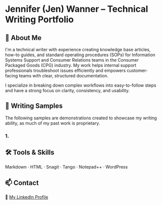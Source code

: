 # Jennifer (Jen) Wanner – Technical Writing Portfolio

## 👋 About Me

I'm a technical writer with experience creating knowledge base articles, how-to guides, and standard operating procedures (SOPs) for Information Systems Support and Consumer Relations teams in the Consumer Packaged Goods (CPG) industry. My work helps internal support professionals troubleshoot issues efficiently and empowers customer-facing teams with clear, structured documentation.

I specialize in breaking down complex workflows into easy-to-follow steps and have a strong focus on clarity, consistency, and usability.

## 📘 Writing Samples
The following samples are demonstrations created to showcase my writing ability, as much of my past work is proprietary.

### 1. 

## 🛠 Tools & Skills
Markdown · HTML · Snagit · Tango · Notepad++ · WordPress

## 📫 Contact
🔗 [My LinkedIn Profile](https://www.linkedin.com/in/jennifer-a-wanner/)
